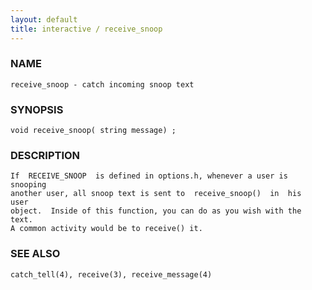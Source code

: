 ```yaml
---
layout: default
title: interactive / receive_snoop
---
```


### NAME

    receive_snoop - catch incoming snoop text


### SYNOPSIS

    void receive_snoop( string message) ;


### DESCRIPTION

    If  RECEIVE_SNOOP  is defined in options.h, whenever a user is snooping
    another user, all snoop text is sent to  receive_snoop()  in  his  user
    object.  Inside of this function, you can do as you wish with the text.
    A common activity would be to receive() it.


### SEE ALSO

    catch_tell(4), receive(3), receive_message(4)

